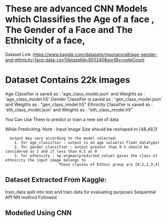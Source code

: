 # These are advanced CNN Models which Classifies the Age of a face , The Gender of a Face and The Ethnicity of a face,

Dataset Link :https://www.kaggle.com/datasets/nipunarora8/age-gender-and-ethnicity-face-data-csv?datasetId=855240&sortBy=voteCount

# Dataset Contains 22k images

 Age Classifier is saved as : 'age_class_model.json' and Weights as : 'age_class_model.h5'
 Gender Classifier is saved as : 'gen_class_model.json' and Weights as : "gen_class_model.h5"
 Ethnicity Classifier is saved as : 'eth_class_model.json' and Weights as : "eth_class_model.h5"
 
 You Can Use Them to predict or train a new set of data
 
 While Prediciting:
  Note :
      Input Image Size should be reshaped to [48,48,1] 
      
      output may vary according to the model selected:
        1. for age_classifier : output is an age value(in float datatype)
        2. for gender_classifier : output greater than 0.5 should be considered as 1 and if less than 0.5 as 0
        3. for ethnicity : np.argmax(predicted_value) gives the class of ethnicity the input image belongs to
                            These classes of Ethnic group are [0,1,2,3,4]
                        
                        
                        
## Dataset Extracted From Kaggle:
train_data split into test and train data for evaluating purposes
Sequential API NN method Followed
## Modelled Using CNN

